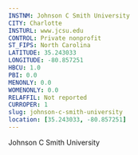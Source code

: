 ```yaml
---
INSTNM: Johnson C Smith University
CITY: Charlotte
INSTURL: www.jcsu.edu
CONTROL: Private nonprofit
ST_FIPS: North Carolina
LATITUDE: 35.243033
LONGITUDE: -80.857251
HBCU: 1.0
PBI: 0.0
MENONLY: 0.0
WOMENONLY: 0.0
RELAFFIL: Not reported
CURROPER: 1
slug: johnson-c-smith-university
location: [35.243033, -80.857251]
---
```

Johnson C Smith University